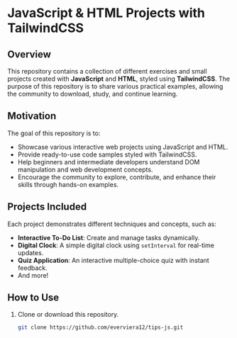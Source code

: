 # JavaScript & HTML Projects with TailwindCSS

## Overview

This repository contains a collection of different exercises and small projects created with **JavaScript** and **HTML**, styled using **TailwindCSS**. The purpose of this repository is to share various practical examples, allowing the community to download, study, and continue learning.

## Motivation

The goal of this repository is to:

- Showcase various interactive web projects using JavaScript and HTML.
- Provide ready-to-use code samples styled with TailwindCSS.
- Help beginners and intermediate developers understand DOM manipulation and web development concepts.
- Encourage the community to explore, contribute, and enhance their skills through hands-on examples.

## Projects Included

Each project demonstrates different techniques and concepts, such as:

- **Interactive To-Do List**: Create and manage tasks dynamically.
- **Digital Clock**: A simple digital clock using `setInterval` for real-time updates.
- **Quiz Application**: An interactive multiple-choice quiz with instant feedback.
- And more!

## How to Use

1. Clone or download this repository.
   ```bash
   git clone https://github.com/everviera12/tips-js.git

